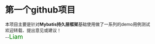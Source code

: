 # 第一个github项目
本项目主要是针对<b>Mybatis持久层框架</b>基础使用做了一系列的demo用例测试</br>
欢迎转载、提出意见或建议！</br>                                        --<span style='color:green;font-size:20px;'>Liam</span>
